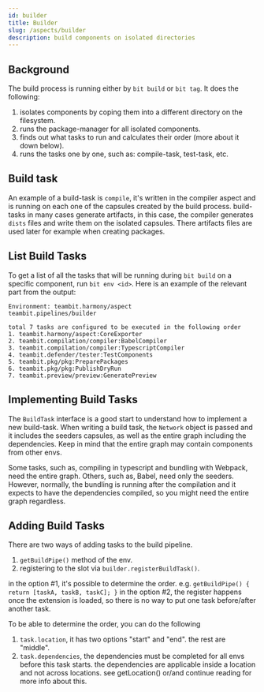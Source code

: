 ```yaml
---
id: builder
title: Builder
slug: /aspects/builder
description: build components on isolated directories
---
```

## Background
The build process is running either by `bit build` or `bit tag`. It does the following:
1) isolates components by coping them into a different directory on the filesystem.
2) runs the package-manager for all isolated components.
3) finds out what tasks to run and calculates their order (more about it down below).
4) runs the tasks one by one, such as: compile-task, test-task, etc.

## Build task
An example of a build-task is `compile`, it's written in the compiler aspect and is running on each one of the capsules created by the build process. build-tasks in many cases generate artifacts, in this case, the compiler generates `dists` files and write them on the isolated capsules. There artifacts files are used later for example when creating packages.

## List Build Tasks
To get a list of all the tasks that will be running during `bit build` on a specific component, run `bit env <id>`. Here is an example of the relevant part from the output:
```
Environment: teambit.harmony/aspect
teambit.pipelines/builder

total 7 tasks are configured to be executed in the following order
1. teambit.harmony/aspect:CoreExporter
2. teambit.compilation/compiler:BabelCompiler
3. teambit.compilation/compiler:TypescriptCompiler
4. teambit.defender/tester:TestComponents
5. teambit.pkg/pkg:PreparePackages
6. teambit.pkg/pkg:PublishDryRun
7. teambit.preview/preview:GeneratePreview
```

## Implementing Build Tasks
The `BuildTask` interface is a good start to understand how to implement a new build-task.
When writing a build task, the `Network` object is passed and it includes the seeders capsules, as well as the entire graph including the dependencies.
Keep in mind that the entire graph may contain components from other envs.

Some tasks, such as, compiling in typescript and bundling with Webpack, need the entire graph.
Others, such as, Babel, need only the seeders. However, normally, the bundling is running after the compilation and it expects to have the dependencies compiled, so you might need the entire graph regardless.

## Adding Build Tasks
There are two ways of adding tasks to the build pipeline.
1. `getBuildPipe()` method of the env.
2. registering to the slot via `builder.registerBuildTask()`.

in the option #1, it's possible to determine the order. e.g. `getBuildPipe() { return [taskA, taskB, taskC]; }`
in the option #2, the register happens once the extension is loaded, so there is no way to put
one task before/after another task.

To be able to determine the order, you can do the following
1. `task.location`, it has two options "start" and "end". the rest are "middle".
2. `task.dependencies`, the dependencies must be completed for all envs before this task starts.
the dependencies are applicable inside a location and not across locations. see getLocation()
or/and continue reading for more info about this.